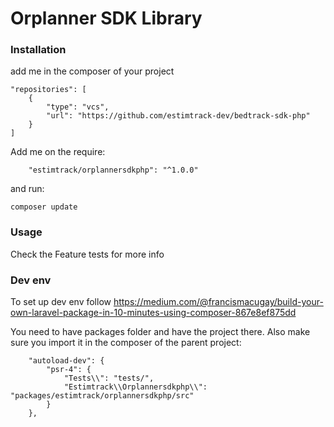 
# Orplanner SDK Library




### Installation
add me in the composer of your project
````
"repositories": [
    {
        "type": "vcs",
        "url": "https://github.com/estimtrack-dev/bedtrack-sdk-php"
    }
]
````

Add me on the require:
````
    "estimtrack/orplannersdkphp": "^1.0.0"
````
and run:
````
composer update
````

### Usage

Check the Feature tests for more info

### Dev env



To set up dev env follow https://medium.com/@francismacugay/build-your-own-laravel-package-in-10-minutes-using-composer-867e8ef875dd

You need to have packages folder and have the project there. 
Also make sure you import it in the composer of the parent project:

````
    "autoload-dev": {
        "psr-4": {
            "Tests\\": "tests/",
            "Estimtrack\\Orplannersdkphp\\": "packages/estimtrack/orplannersdkphp/src"
        }
    },
````


